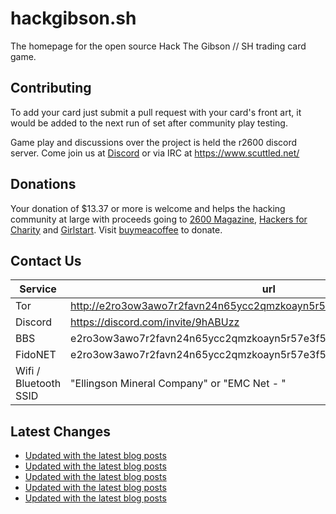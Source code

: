 # hackgibson.sh
The homepage for the open source Hack The Gibson // SH trading card game.


## Contributing

To add your card just submit a pull request with your card's front art, it would be added to the next run of set after community play testing.

Game play and discussions over the project is held the r2600 discord server. Come join us at [Discord](https://discord.com/invite/9hABUzz) or via IRC at https://www.scuttled.net/


## Donations

Your donation of $13.37 or more is welcome and helps the hacking community at large with proceeds going to [2600 Magazine](https://2600.com/), [Hackers for Charity](https://hackersforcharity.org) and [Girlstart](https://girlstart.org).  Visit [buymeacoffee](https://www.buymeacoffee.com/hackgibson.sh) to donate.


## Contact Us

Service | url
-|-
Tor | http://e2ro3ow3awo7r2favn24n65ycc2qmzkoayn5r57e3f56nvjwdcgg32ad.onion
Discord | https://discord.com/invite/9hABUzz
BBS | e2ro3ow3awo7r2favn24n65ycc2qmzkoayn5r57e3f56nvjwdcgg32ad.onion:23
FidoNET | e2ro3ow3awo7r2favn24n65ycc2qmzkoayn5r57e3f56nvjwdcgg32ad.onion:24554
Wifi / Bluetooth SSID | "Ellingson Mineral Company" or "EMC Net - <fidonet address>"

## Latest Changes
<!-- BLOG-POST-LIST:START -->
- [Updated with the latest blog posts](https://github.com/DFW2600/hackgibson.sh/commit/5695efc3ddedc80a5835fc6bd14f9ce76396d6bd)
- [Updated with the latest blog posts](https://github.com/DFW2600/hackgibson.sh/commit/f3c18c20ad789c20ccd025cfaf4b377d7dcba9cd)
- [Updated with the latest blog posts](https://github.com/DFW2600/hackgibson.sh/commit/196d1415a80f2a2face730e2d5c2a57f16a185b5)
- [Updated with the latest blog posts](https://github.com/DFW2600/hackgibson.sh/commit/4ad42d47fd4ffa585af402c9e9f2b7dbdac10d4e)
- [Updated with the latest blog posts](https://github.com/DFW2600/hackgibson.sh/commit/dce716f60be4c1c336346b4418d9cf7213caf2c5)
<!-- BLOG-POST-LIST:END -->
